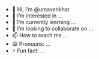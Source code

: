 - 👋 Hi, I’m @umavenkhat
- 👀 I’m interested in ...
- 🌱 I’m currently learning ...
- 💞️ I’m looking to collaborate on ...
- 📫 How to reach me ...
- 😄 Pronouns: ...
- ⚡ Fun fact: ...

<!---
umavenkhat/umavenkhat is a ✨ special ✨ repository because its `README.md` (this file) appears on your GitHub profile.
You can click the Preview link to take a look at your changes.
--->
